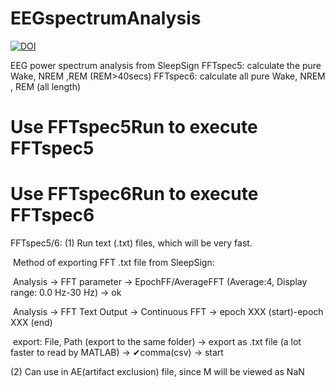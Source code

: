 # EEGspectrumAnalysis

[![DOI](https://zenodo.org/badge/334886963.svg)](https://zenodo.org/badge/latestdoi/334886963)

EEG power spectrum analysis from SleepSign
FFTspec5: calculate the pure Wake, NREM ,REM (REM>40secs)
FFTspec6: calculate all pure Wake, NREM , REM (all length)

# Use FFTspec5Run to execute FFTspec5

# Use FFTspec6Run to execute FFTspec6

FFTspec5/6: 
(1) Run text (.txt) files, which will be very fast.

​	Method of exporting FFT .txt file from SleepSign: 

​	Analysis → FFT parameter → EpochFF/AverageFFT (Average:4, Display range: 0.0 Hz-30 Hz) → ok

​	Analysis → FFT Text Output → Continuous FFT → epoch XXX (start)-epoch XXX (end) 

​	export: File, Path (export to the same folder) → export as .txt file (a lot faster to read by MATLAB) → ✔︎comma(csv) → start

(2) Can use in AE(artifact exclusion) file, since M will be viewed as NaN
